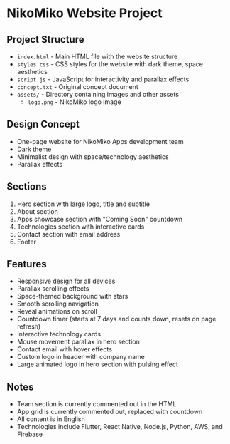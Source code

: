 # NikoMiko Website Project

## Project Structure
- `index.html` - Main HTML file with the website structure
- `styles.css` - CSS styles for the website with dark theme, space aesthetics
- `script.js` - JavaScript for interactivity and parallax effects
- `concept.txt` - Original concept document
- `assets/` - Directory containing images and other assets
  - `logo.png` - NikoMiko logo image

## Design Concept
- One-page website for NikoMiko Apps development team
- Dark theme
- Minimalist design with space/technology aesthetics
- Parallax effects

## Sections
1. Hero section with large logo, title and subtitle
2. About section
3. Apps showcase section with "Coming Soon" countdown
4. Technologies section with interactive cards
5. Contact section with email address
6. Footer

## Features
- Responsive design for all devices
- Parallax scrolling effects
- Space-themed background with stars
- Smooth scrolling navigation
- Reveal animations on scroll
- Countdown timer (starts at 7 days and counts down, resets on page refresh)
- Interactive technology cards
- Mouse movement parallax in hero section
- Contact email with hover effects
- Custom logo in header with company name
- Large animated logo in hero section with pulsing effect

## Notes
- Team section is currently commented out in the HTML
- App grid is currently commented out, replaced with countdown
- All content is in English
- Technologies include Flutter, React Native, Node.js, Python, AWS, and Firebase
